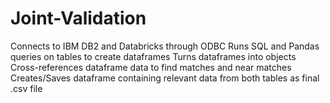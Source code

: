 # Joint-Validation

Connects to IBM DB2 and Databricks through ODBC
Runs SQL and Pandas queries on tables to create dataframes
Turns dataframes into objects
Cross-references dataframe data to find matches and near matches
Creates/Saves dataframe containing relevant data from both tables as final .csv file
